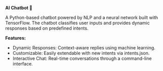 ****AI Chatbot 🤖****

A Python-based chatbot powered by NLP and a neural network built with TensorFlow. The chatbot classifies user inputs and provides dynamic responses based on predefined intents.


**Features:**   
- Dynamic Responses: Context-aware replies using machine learning.
- Customizable: Easily extendable with new intents via intents.json.
- Interactive Chat: Real-time conversations through a command-line interface.
